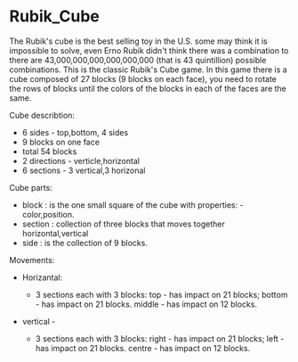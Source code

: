 # Rubik_Cube
The Rubik's cube is the best selling toy in the U.S. some may think it is impossible to solve, even  Erno Rubik didn't think there was a combination to there are 43,000,000,000,000,000,000 (that is 43 quintillion) possible combinations.
This is the classic Rubik's Cube game. In this game there is a cube composed of 27 blocks (9 blocks on each face), you need to rotate the rows of blocks until the colors of the blocks in each of the faces are the same.

Cube describtion:
 - 6 sides - top,bottom, 4 sides
 - 9 blocks on one face
 - total 54 blocks
 - 2 directions - verticle,horizontal
 - 6 sections - 3 vertical,3 horizonal
  
 Cube parts:
 - block : is the one small square of the cube with properties: - color,position.
 - section : collection of three blocks that moves together horizontal,vertical
 - side : is the collection of 9 blocks.

Movements: 
 - Horizantal:
     - 3 sections each with 3 blocks: 
        top - has impact on 21 blocks;
        bottom - has impact on 21 blocks.
        middle - has impact on 12 blocks.

  - vertical -     
      - 3 sections each with 3 blocks: 
        right - has impact on 21 blocks;
        left - has impact on 21 blocks.
        centre - has impact on 12 blocks.

